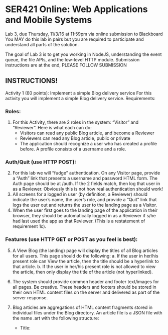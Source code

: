 # SER421 Online: Web Applications and Mobile Systems

Lab 3, due Thursday, 11/3/16 at 11:59pm via online submission to Blackboard
You MAY do this lab in pairs but you are required to participate and understand all parts of the solution.

The goal of Lab 3 is to get you working in NodeJS, understanding the event queue, the file APIs, and the low-level HTTP module. Submission instructions are at the end, PLEASE FOLLOW SUBMISSION 
## INSTRUCTIONS!

Activity 1 (60 points): Implement a simple Blog delivery service
For this activity you will implement a simple Blog delivery service. Requirements:

### Roles:
1.	For this Activity, there are 2 roles in the system: “Visitor” and “Reviewer”. Here is what each can do:
    - Visitors can read any public Blog article, and become a Reviewer
    - Reviewers can read any Blog article, public or private
    - The application should recognize a user who has created a profile before. A profile consists of a username and a role. 

### Auth/Quit (use HTTP POST):
2.	For this lab we will “fudge” authentication. On any Visitor page, provide a “Auth” link that presents a username and password HTML form. The Auth page should be at /auth. If the 2 fields match, then log that user in as a Reviewer. Obviously this is not how real authentication should work!
3.	All screens for a logged in user (by definition, a Reviewer) should indicate the user’s name, the user’s role, and provide a “Quit” link that logs the user out and returns the user to the landing page as a Visitor.
4.	When the user first goes to the landing page of the application in their browser, they should be automatically logged in as a Reviewer if s/he had last used the app as that Reviewer. (This is a restatement of requirement 1c).

### Features (use HTTP GET or POST as you feel is best):
5.	A View Blog (the landing) page will display the titles of all Blog articles for all users. This page should do the following:
a.	If the user in her/his present role can View the article, then the title should be a hyperlink to that article.
b.	If the user in her/his present role is not allowed to view the article, then only display the title of the article (not hyperlinked).
6.	The system should provide common header and footer text/images for all pages. Be creative. These headers and footers should be stored in their own HTML content files on the server and delivered as part of the server response.
7.	Blog articles are aggregations of HTML content fragments stored in individual files under the Blog directory. An article file is a JSON file with the name <id>.art with the following structure:
    - Title: <title>
    - Author: <author>
    - Public: Yes/No
    - Fragments: [array of .html file references]

7. You may design your own identification scheme for the <id>s. Example .art files are provided on Blackboard. When the user accesses the .art file, then (if permitted by role), the application should display the aggregated content header, frag1, frag2, …, footer – you are basically concatenating the content of the files.

8.	The media, and Blog directories under your NodeJS server should all be accessible via a direct URL. However, URLs to /<id>.art must be parsed and handled by the server. And direct access to an article by an unauthorized user role must be handled with an appropriate error message returned (what would be appropriate? – think HTTP Primer module).

### Non-functional requirements:
9.	The HTML files stored on the server filesystem under a subdirectory named "blog" relative to the root of your application. If an HTML fragment refers to an image or other media those files should be in a subdirectory media.
10.	No Javascript in the browser whatsoever. CSS may only be used for embedded styling (no external links) and may not be used to satisfy any functional requirements (i.e. no "hiding" content via CSS to accomplish role differentiation).
11.	No 3rd party packages or libraries unless we have discussed them in class. If you have a question on it then ask before you just go use something! This means you must use the low-level HTTP module, not a module like Express or HapiJS or other!
12.	You may use synchronous file I/O APIs, and you will find they are much easier (even though we talked about how these are "bad" in the NodeJS asynchronous paradigm). See the Extra Credit section for extra points if you use asynchronous I/O. 
13.	URLs: the landing page should be at the root URL (/). You should run on port 3000. Again you should serve static files from direct URLs (like /blog/frag1.html or /media/redsox.jpg). 
14.	I expect basic good programming practices – comments, proper indenting, no global variables (unless required), etc. You have learned these things since your 100-level classes and I reserve the right to deduct points, at my discretion, for submissions of poorly constructed code unbefitting a senior-level class.

## Activity 2 (40 points): Provide an Author role
For this activity you will extend Activity 1 by creating an Author role. Authors Auth/Quit to the system in the same way as Reviewers, though now you will have to provide a new UI widget to indicate whether the user is an Author or a Reviewer. All other aspects of Activity 1 Feature set "Auth/Quit" above are naturally extended.

### Additional features for Authors:
1.	Authors should have a hyperlink in the page navigation to Create a new article. The link should take them to an Add article page, where the Author should be able to construct a .art file as described in Activity 1, Feature 7. However, the Author field of the .art file should automatically be filled in by the authenticated username.
2.	Authors should have a hyperlink on the landing page to create a new HTML article fragment in the /blog directory. The Author should be taken to a screen with a form that allows textarea entry of the HTML fragment and gives a name.
3.	The View Blog (landing) page should be modified to allow Authors to see a hyperlinked list of all Public Blog articles (just as the Visitor sees) plus the Private Blog articles s/he has authored (but not all of them like Reviewer).  
4.	Further, for the Private articles the Author has authored, there should a hyperlink to "delete" the article. If "delete" is chosen the user is asked to confirm (on a separate page) and if confirmed, deletes the article file.

### Non-functional requirements:
1.	The NFRs from Activity 1 still apply to this Activity.
2.	The construction of the article file must be done via a visual UI, not by providing a textarea and hand-entering the JSON (though you may want to start that way for testing purposes).


## EXTRA CREDIT 
#### (Note it is possible for an individual on the team to do the extra credit alone):
1.	(15 points) Activity 2 feature 2.b. provides a delete feature. However the delete does not cascade and remove HTML and media files that are no longer referenced by any article. Add the capability to detect if individual files may be safely deleted, and if so ask the user on a per file basis if s/he wants the file deleted.
2.	(35 points) I indicate in Activity 1 that you should use synchronous File I/O, even though asynchronous File I/O is the Node best practice for reasons we discuss in the videos. Convert ALL of your synchronous File I/O to Asynchronous I/O.


# SUBMISSION INSTRUCTIONS (READ CAREFULLY and ASK QUESTIONS!):
1.	Create a zipfile named <asurite1>_421Lab3.zip where <asurite> is your ASURITE id (use <asurite1>_<asurite2>_421Lab3.zip if in a pairing). If you partner, we only need one submission between the 2 students; the only exception is if you did the extra credit yourself. Please use the Readme.txt to indicate who is in the pairing is and if only one person did an extra credit part.
2.	The zipfile should have a root folder with the NodeJS code and article files, and subdirectories , media and blog. You may populate whatever test cases you like in these directories with your code, but also realize we will be copying in our own test data.
3.	In each folder you are welcome to include a file named README.txt with any information you want us to know. For example, if you only completed some of the parts of a multipart activity, you can indicate that and what is undone (we consider partial credit).
4.	I strongly suggest, especially on programming problems, that you get a stable solution to a Part, save it, and then move on. We grade in parts. You can also give us a partially done Part which we will evaluate for partial credit, but your README.txt has to tell us that! Finally, we allow as many submissions as you want to do, we only grade the last one!
5.	Remember, if you pair my expectation is that you are pair programming, not divide-and-conquer. If I find evidence to the contrary I reserve the right to give you half credit or an additional quiz or both!

# Hints and Guidance on Grading:
-	The grading criteria I employ awards points for the successful implementation of features (observable and testable functionality), and deduct points for violation of non-functional requirements. Further, if you violate a NFR to implement a testable feature, then I will not award credit for that feature and deduct (typically 10 points) for violation of the NFR. So for example, if you implement authentication (1.2) by using Javascript in the browser, you will not only not earn the points for that feature but you will lose at least 10 points for violating the NFR! So when I say no Javascript in the browser and only use low-level HTTP, I really mean it!
-	I strongly advise starting this program by writing a command-line version using console.log to do the file concatenation part first, and work yor way back to .art files and so forth. Thinking of "web as adapter" as discussed in the videos, and foreshadowing proper separation of concerns, I really suggest starting this way. Helps with testing too! 
-	Functional programming lends itself very very well to "test a little, code a little"!
-	I am serious about not giving me poorly constructed code. You are at a level of training and maturity where handing something in hacked at 11:58pm is a poor process. Start early, finish early, and allocate time to refactor and clean. Be proud of the code you submit!
-	I hope you have watched the video on course policies regarding academic integrity, ethics (working in pairs), and late policies. I believe I was very clear in this material – written and video. If you haven't yet, no time like the present!
